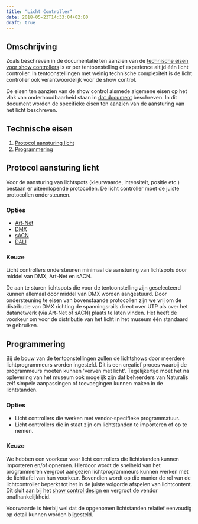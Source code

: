 ```yaml
---
title: "Licht Controller"
date: 2018-05-23T14:33:04+02:00
draft: true
---
```


## Omschrijving

Zoals beschreven in de documentatie ten aanzien van de [technische eisen voor
show controllers](show-controller.md) is er per tentoonstelling of experience
altijd één licht controller. In tentoonstellingen met weinig technische
complexiteit is de licht controller ook verantwoordelijk voor de show control.

De eisen ten aanzien van de show control alsmede algemene eisen op het vlak van
onderhoudbaarheid staan in [dat document](show-controller.md) beschreven. In dit
document worden de specifieke eisen ten aanzien van de aansturing van het licht
beschreven.

## Technische eisen

1. [Protocol aansturing licht](#protocol-aansturing-licht)
2. [Programmering](#programmering)

## Protocol aansturing licht

Voor de aansturing van lichtspots (kleurwaarde, intensiteit, positie etc.)
bestaan er uiteenlopende protocollen. De licht controller moet de juiste
protocollen ondersteunen.

### Opties

* [Art-Net](https://en.wikipedia.org/wiki/Art-Net)
* [DMX](https://en.wikipedia.org/wiki/DMX512)
* [sACN](https://en.wikipedia.org/wiki/Architecture_for_Control_Networks)
* [DALI](https://en.wikipedia.org/wiki/Digital_Addressable_Lighting_Interface)

### Keuze

Licht controllers ondersteunen minimaal de aansturing van lichtspots door middel
van DMX, Art-Net en sACN.

De aan te sturen lichtspots die voor de tentoonstelling zijn geselecteerd kunnen
allemaal door middel van DMX worden aangestuurd. Door ondersteuning te eisen van
bovenstaande protocollen zijn we vrij om de distributie van DMX richting de
spanningsrails direct over UTP als over het datanetwerk (via Art-Net of sACN)
plaats te laten vinden. Het heeft de voorkeur om voor de distributie van het
licht in het museum één standaard te gebruiken.

## Programmering

Bij de bouw van de tentoonstellingen zullen de lichtshows door meerdere
lichtprogrammeurs worden ingesteld. Dit is een creatief proces waarbij de
programmeurs moeten kunnen 'verven met licht'. Tegelijkertijd moet het na
oplevering van het museum ook mogelijk zijn dat beheerders van Naturalis zelf
simpele aanpassingen of toevoegingen kunnen maken in de lichtstanden.

### Opties

* Licht controllers die werken met vendor-specifieke programmatuur.
* Licht controllers die in staat zijn om lichtstanden te importeren of op te
  nemen.

### Keuze

We hebben een voorkeur voor licht controllers die lichtstanden kunnen importeren
en/of opnemen. Hierdoor wordt de snelheid van het programmeren vergroot
aangezien lichtprogrammeurs kunnen werken met de lichttafel van hun voorkeur.
Bovendien wordt op die manier de rol van de lichtcontroller beperkt tot het in
de juiste volgorde afspelen van lichtcontent. Dit sluit aan bij het [show
control design](../design/showcontrol.md) en vergroot de vendor
onafhankelijkheid.

Voorwaarde is hierbij wel dat de opgenomen lichtstanden relatief eenvoudig op
detail kunnen worden bijgesteld.
